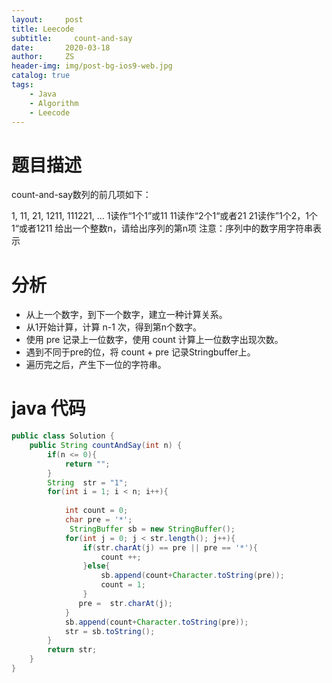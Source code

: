 ```yaml
---
layout:     post
title: Leecode
subtitle:     count-and-say
date:       2020-03-18
author:     ZS
header-img: img/post-bg-ios9-web.jpg
catalog: true
tags: 
    - Java
    - Algorithm
    - Leecode
---
```


# 题目描述
count-and-say数列的前几项如下：

1, 11, 21, 1211, 111221, ...
1读作“1个1”或11
11读作“2个1“或者21
21读作”1个2，1个1“或者1211
给出一个整数n，请给出序列的第n项
注意：序列中的数字用字符串表示
# 分析
* 从上一个数字，到下一个数字，建立一种计算关系。
* 从1开始计算，计算 n-1 次，得到第n个数字。
*  使用 pre 记录上一位数字，使用 count 计算上一位数字出现次数。
* 遇到不同于pre的位，将 count + pre 记录Stringbuffer上。
* 遍历完之后，产生下一位的字符串。
# java 代码
```java 
public class Solution {
    public String countAndSay(int n) {
        if(n <= 0){
            return "";
        }        
        String  str = "1";        
        for(int i = 1; i < n; i++){
            
            int count = 0;
            char pre = '*';
             StringBuffer sb = new StringBuffer(); 
            for(int j = 0; j < str.length(); j++){
                if(str.charAt(j) == pre || pre == '*'){
                    count ++;
                }else{
                    sb.append(count+Character.toString(pre));
                    count = 1;
                }
               pre =  str.charAt(j);
            }
            sb.append(count+Character.toString(pre));
            str = sb.toString();
        }
        return str;
    }
}

```